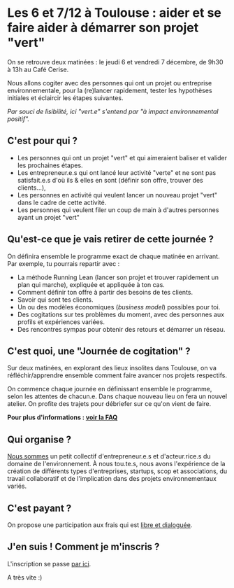 # Les 6 et 7/12 à Toulouse : aider et se faire aider à démarrer son projet "vert"

On se retrouve deux matinées : le jeudi 6 et vendredi 7 décembre, de 9h30 à 13h au Café Cerise. 

Nous allons cogiter avec des personnes qui ont un projet ou entreprise environnementale, pour la (re)lancer rapidement, tester les hypothèses initiales et éclaircir les étapes suivantes.

*Par souci de lisibilité, ici "vert.e" s'entend par "à impact environnemental positif".*

## C'est pour qui ?
- Les personnes qui ont un projet "vert" et qui aimeraient baliser et valider les prochaines étapes.
- Les entrepreneur.e.s qui ont lancé leur activité "verte" et ne sont pas satisfait.e.s d'où ils & elles en sont (définir son offre, trouver des clients...),
- Les personnes en activité qui veulent lancer un nouveau projet "vert" dans le cadre de cette activité.
- Les personnes qui veulent filer un coup de main à d'autres personnes ayant un projet "vert"

## Qu'est-ce que je vais retirer de cette journée ?
On définira ensemble le programme exact de chaque matinée en arrivant. Par exemple, tu pourrais repartir avec :

- La méthode Running Lean (lancer son projet et trouver rapidement un plan qui marche), expliquée et appliquée à ton cas.
- Comment définir ton offre à partir des besoins de tes clients.
- Savoir qui sont tes clients.
- Un ou des modèles économiques (*business model*) possibles pour toi.
- Des cogitations sur tes problèmes du moment, avec des personnes aux profils et expériences variées.
- Des rencontres sympas pour obtenir des retours et démarrer un réseau.

## C'est quoi, une "Journée de cogitation" ?

Sur deux matinées, en explorant des lieux insolites dans Toulouse, on va réfléchir/apprendre ensemble comment faire avancer nos projets respectifs.

On commence chaque journée en définissant ensemble le programme, selon les attentes de chacun.e.
Dans chaque nouveau lieu on fera un nouvel atelier.
On profite des trajets pour débriefer sur ce qu'on vient de faire.

**Pour plus d'informations : [voir la FAQ](../FAQ-journee-cogitation.md)**

## Qui organise ?
[Nous sommes](/a-propos-de-nous/z-etes-qui.html) un petit collectif d'entrepreneur.e.s et d'acteur.rice.s du domaine de l'environnement. À nous tou.te.s, nous avons l'expérience de la création de différents types d'entreprises, startups, scop et associations, du travail collaboratif et de l'implication dans des projets environnementaux variés.

## C'est payant ?
On propose une participation aux frais qui est [libre et dialoguée](../prix-libre-et-dialogue.html).

## J'en suis ! Comment je m'inscris ?
L'inscription se passe [par ici](../inscription.html).

A très vite :)
